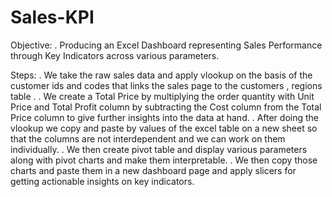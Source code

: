 # Sales-KPI

Objective:
. Producing an Excel Dashboard representing Sales Performance through Key Indicators across various parameters.


Steps:
. We take the raw sales data and apply vlookup on the basis of the customer ids and codes that links the sales page to the customers , regions table .
. We create a Total Price by multiplying the order quantity with Unit Price and Total Profit column by subtracting the Cost column from the Total Price column to give further insights into the data at hand. 
. After doing the vlookup we copy and paste by values of the excel table on a new sheet so that the columns are not interdependent and we can work on them individually.
. We then create pivot table and display various parameters along with pivot charts and make them interpretable.
. We then copy those charts and paste them in a new dashboard page and apply slicers for getting actionable insights on key indicators.

